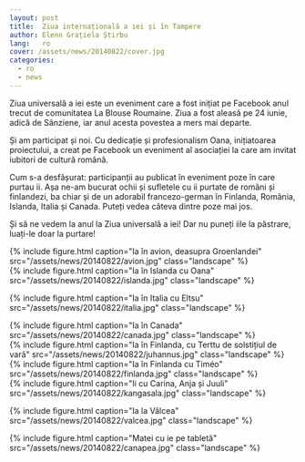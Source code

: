 ```yaml
---
layout: post
title:  Ziua internațională a iei și în Tampere
author: Elenn Grațiela Știrbu
lang:   ro
cover: /assets/news/20140822/cover.jpg
categories:
  - ro
  - news
---
```


Ziua universală a iei este un eveniment care a fost inițiat pe Facebook anul trecut de comunitatea La Blouse Roumaine. Ziua a fost aleasă pe 24 iunie, adică de Sânziene, iar anul acesta povestea a mers mai departe.

Și am participat și noi. Cu dedicație și profesionalism Oana, inițiatoarea proiectului, a creat pe Facebook un eveniment al asociației la care am invitat iubitori de cultură română.

Cum s-a desfășurat: participanții au publicat în eveniment poze în care purtau ii. Așa ne-am bucurat ochii și sufletele cu ii purtate de români și finlandezi, ba chiar și de un adorabil francezo-german în Finlanda, România, Islanda, Italia și Canada.
Puteți vedea câteva dintre poze mai jos.

Și să ne vedem la anul la Ziua universală a iei! Dar nu puneți iile la păstrare, luați-le doar la purtare!

<div class="row">
  <div class="col-md-6">
    {% include figure.html caption="Ia în avion, deasupra Groenlandei" src="/assets/news/20140822/avion.jpg" class="landscape" %}
  </div>
  <div class="col-md-6">
    {% include figure.html caption="Ia în Islanda cu Oana" src="/assets/news/20140822/islanda.jpg" class="landscape" %}
  </div>
</div>

{% include figure.html caption="Ia în Italia cu Eltsu" src="/assets/news/20140822/italia.jpg" class="landscape" %}

<div class="row">
  <div class="col-md-6">
    {% include figure.html caption="Ia în Canada" src="/assets/news/20140822/canada.jpg" class="landscape" %}
  </div>
  <div class="col-md-6">
    {% include figure.html caption="Ia în Finlanda, cu Terttu de solstițiul de vară" src="/assets/news/20140822/juhannus.jpg" class="landscape" %}
  </div>
</div>

<div class="row">
  <div class="col-md-6">
    {% include figure.html caption="Ia în Finlanda cu Timéo" src="/assets/news/20140822/finlanda.jpg" class="landscape" %}
  </div>
  <div class="col-md-6">
    {% include figure.html caption="Ii cu Carina, Anja și Juuli" src="/assets/news/20140822/kangasala.jpg" class="landscape" %}
  </div>
</div>

{% include figure.html caption="Ia la Vâlcea" src="/assets/news/20140822/valcea.jpg" class="landscape" %}

{% include figure.html caption="Matei cu ie pe tabletă" src="/assets/news/20140822/canapea.jpg" class="landscape" %}


